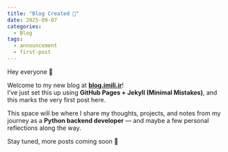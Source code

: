 ```yaml
---
title: "Blog Created 🎉"
date: 2025-09-07
categories:
  - Blog
tags:
  - announcement
  - first-post
---
```


Hey everyone 👋

Welcome to my new blog at **[blog.imili.ir](https://blog.imili.ir)**!  
I’ve just set this up using **GitHub Pages + Jekyll (Minimal Mistakes)**, and this marks the very first post here.

This space will be where I share my thoughts, projects, and notes from my journey as a **Python backend developer** — and maybe a few personal reflections along the way.  

Stay tuned, more posts coming soon 🚀